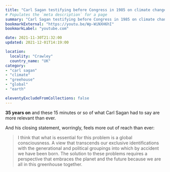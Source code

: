 ```yaml
---
title: "Carl Sagan testifying before Congress in 1985 on climate change"
# Populates the `meta description` for a page
summary: "Carl Sagan testifying before Congress in 1985 on climate change."
bookmarkExternal: "https://youtu.be/Wp-WiNXH6hI"
bookmarkLabel: "youtube.com"

date: 2021-11-30T21:32:00
updated: 2021-12-01T14:19:00

location:
  locality: "Crawley"
  country_name: "UK"
category:
- "carl sagan"
- "climate"
- "greehouse"
- "global"
- "earth"

eleventyExcludeFromCollections: false
---
```


**35 years on** and these 15 minutes or so of what Carl Sagan had to say are more relevant than ever.

And his closing statement, worringly, feels more out of reach than ever:

> I think that what is essential for this problem is a global consciousness. A view that transcends our exclusive identifications with the generational and political groupings into which by accident we have been born. The solution to these problems requires a perspective that embraces the planet and the future because we are all in this greenhouse together.
